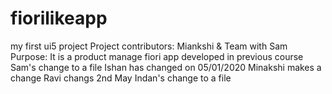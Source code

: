 # fiorilikeapp
my first ui5 project
Project contributors:
Miankshi & Team with Sam
Purpose:
It is a product manage fiori app developed in previous course
Sam's change to a file
Ishan has changed on 05/01/2020
Minakshi makes a change
Ravi changs 2nd May
Indan's change to a file
